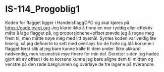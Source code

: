 # IS-114_Progoblig1
Koden for flagget ligger i HandelsflaggCPO og skal kjøres på https://code.pyret.org
Jeg klarte ikke å finne en mer ryddig eller effektiv måte å lage flagget på, og proporsjonene+offset prøvde jeg å regne meg frem til, men måtte nøye meg med litt øyemål.
Syntes koden var veldig lite leselig, så jeg definerte to sett med overlays for de hvite og blå korsene i flagget først slik at jeg bare kunne kalle til dem under.
Ikke akkurat nødvendig, men kosmetisk mye finere for min del. Deretter siden jeg hadde gjort alt av offset i de to korsene kunne jeg bare aligne dem til midten og venstre
på den røde bakgrunnen og overlaye de tre lagene på hverandre.

